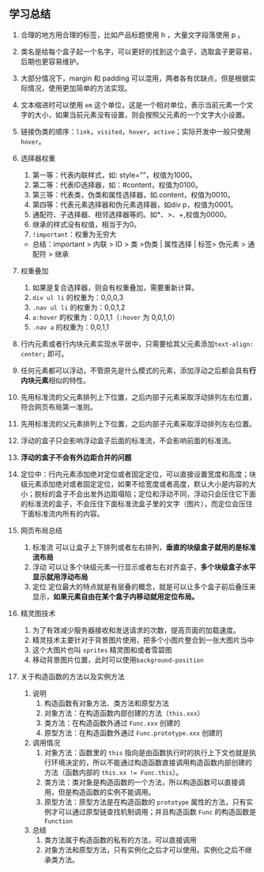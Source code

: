 ## 学习总结

1. 合理的地方用合理的标签，比如产品标题使用 h ，大量文字段落使用 p 。

2. 类名是给每个盒子起一个名字，可以更好的找到这个盒子，选取盒子更容易，后期也更容易维护。

3. 大部分情况下，margin 和 padding 可以混用，两者各有优缺点，但是根据实际情况，使用更加简单的方法实现。

4. 文本缩进时可以使用 `em` 这个单位，这是一个相对单位，表示当前元素一个文字的大小，如果当前元素没有设置，则会按照父元素的一个文字大小设置。

5. 链接伪类的顺序：`link`，`visited`，`hover`，`active`；实际开发中一般只使用`hover`。

6. 选择器权重

   1. 第一等：代表内联样式，如: style=””，权值为1000。
   2. 第二等：代表ID选择器，如：#content，权值为0100。
   3. 第三等：代表类，伪类和属性选择器，如.content，权值为0010。
   4. 第四等：代表元素选择器和伪元素选择器，如div p，权值为0001。
   5. 通配符、子选择器、相邻选择器等的。如*、>、+,权值为0000。
   6. 继承的样式没有权值，相当于为0。
   7. `!important`：权重为无穷大

   - 总结：important > 内联 > ID > 类 >伪类 | 属性选择 | 标签> 伪元素 > 通配符 > 继承

7. 权重叠加

   1. 如果是复合选择器，则会有权重叠加，需要重新计算。
   2. `div ul li` 的权重为：0,0,0,3
   3. `.nav ul li` 的权重为：0,0,1,2
   4. `a:hover` 的权重为：0,0,1,1（`:hover` 为 0,0,1,0）
   5. `.nav a` 的权重为：0,0,1,1

8. 行内元素或者行内块元素实现水平居中，只需要给其父元素添加`text-align: center;` 即可。

9. 任何元素都可以浮动，不管原先是什么模式的元素，添加浮动之后都会具有**行内块元素**相似的特性。

10. 先用标准流的父元素排列上下位置，之后内部子元素采取浮动排列左右位置，符合网页布局第一准则。

11. 先用标准流的父元素排列上下位置，之后内部子元素采取浮动排列左右位置。

12. 浮动的盒子只会影响浮动盒子后面的标准流，不会影响前面的标准流。

13. **浮动的盒子不会有外边距合并的问题**

14. 定位中：行内元素添加绝对定位或者固定定位，可以直接设置宽度和高度；块级元素添加绝对或者固定定位，如果不给宽度或者高度，默认大小是内容的大小；脱标的盒子不会出发外边距塌陷；定位和浮动不同，浮动只会压住它下面的标准流的盒子，不会压住下面标准流盒子里的文字（图片），而定位会压住下面标准流内所有的内容。

15. 网页布局总结

    1. 标准流
       可以让盒子上下排列或者左右排列，**垂直的块级盒子就用的是标准流布局**
    2. 浮动
       可以让多个块级元素一行显示或者左右对齐盒子，**多个块级盒子水平显示就用浮动布局**
    3. 定位
       定位最大的特点就是有层叠的概念，就是可以让多个盒子前后叠压来显示，**如果元素自由在某个盒子内移动就用定位布局。**
    
16. 精灵图技术

    1. 为了有效减少服务器接收和发送请求的次数，提高页面的加载速度。
    2. 精灵技术主要针对于背景图片使用，把多个小图片整合到一张大图片当中
    3. 这个大图片也叫 `sprites` 精灵图和或者雪碧图
    4. 移动背景图片位置，此时可以使用`background-position`

17. 关于构造函数的方法以及实例方法
    1. 说明
       1. 构造函数有对象方法、类方法和原型方法
       2. 对象方法：在构造函数内部创建的方法（`this.xxx`）
       3. 类方法：在构造函数外通过 `Func.xxx` 创建的
       4. 原型方法：在构造函数外通过 `Func.prototype.xxx` 创建的
    2. 调用情况
       1. 对象方法：函数里的 `this` 指向是由函数执行时的执行上下文也就是执行环境决定的，所以不能通过构造函数直接调用构造函数内部创建的方法（函数内部的 `this.xx != Func.this`）。
       2. 类方法：类对象是构造函数的一个方法，所以构造函数可以直接调用，但是构造函数的实例不能调用。
       3. 原型方法：原型方法是在构造函数的 `prototype` 属性的方法，只有实例才可以通过原型链查找机制调用；并且构造函数 `Func` 的构造函数是 `Function`
    3. 总结
       1. 类方法属于构造函数的私有的方法，可以直接调用
       2. 对象方法和原型方法，只有实例化之后才可以使用。实例化之后不继承类方法。

